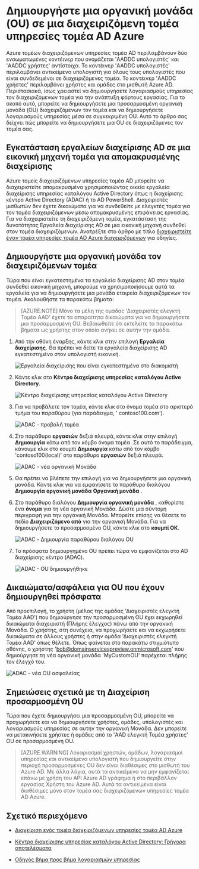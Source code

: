 <properties
    pageTitle="Υπηρεσίες τομέα της υπηρεσίας καταλόγου Azure Active Directory: Οδηγός διαχείρισης | Microsoft Azure"
    description="Δημιουργήστε μια οργανική μονάδα (OU) σε υπηρεσίες τομέα AD Azure Διαχείριση τομέων"
    services="active-directory-ds"
    documentationCenter=""
    authors="mahesh-unnikrishnan"
    manager="stevenpo"
    editor="curtand"/>

<tags
    ms.service="active-directory-ds"
    ms.workload="identity"
    ms.tgt_pltfrm="na"
    ms.devlang="na"
    ms.topic="article"
    ms.date="09/21/2016"
    ms.author="maheshu"/>

# <a name="create-an-organizational-unit-ou-on-an-azure-ad-domain-services-managed-domain"></a>Δημιουργήστε μια οργανική μονάδα (OU) σε μια διαχειριζόμενη τομέα υπηρεσίες τομέα AD Azure
Azure τομέων διαχειριζόμενων υπηρεσίες τομέα AD περιλαμβάνουν δύο ενσωματωμένες κοντέινερ που ονομάζεται 'AADDC υπολογιστές' και 'AADDC χρήστες' αντίστοιχα. Το κοντέινερ 'AADDC υπολογιστές' περιλαμβάνει αντικείμενα υπολογιστή για όλους τους υπολογιστές που είναι συνδεδεμένοι σε διαχειριζόμενες τομέα. Το κοντέινερ 'AADDC χρήστες' περιλαμβάνει χρήστες και ομάδες στο μισθωτή Azure AD. Περιστασιακά, ίσως χρειαστεί να δημιουργήσετε λογαριασμούς υπηρεσίας τον διαχειριζόμενων τομέα για την ανάπτυξη φόρτους εργασίας. Για το σκοπό αυτό, μπορείτε να δημιουργήσετε μια προσαρμοσμένη οργανική μονάδα (OU) διαχειριζόμενων τον τομέα και να δημιουργήσετε λογαριασμούς υπηρεσίας μέσα σε συγκεκριμένη OU. Αυτό το άρθρο σας δείχνει πώς μπορείτε να δημιουργήσετε μια OU σε διαχειριζόμενες τον τομέα σας.


## <a name="install-ad-administration-tools-on-a-domain-joined-virtual-machine-for-remote-administration"></a>Εγκατάσταση εργαλείων διαχείρισης AD σε μια εικονική μηχανή τομέα για απομακρυσμένης διαχείρισης
Azure τομείς διαχειριζόμενων υπηρεσίες τομέα AD μπορείτε να διαχειριστείτε απομακρυσμένα χρησιμοποιώντας οικεία εργαλεία διαχείρισης υπηρεσίας καταλόγου Active Directory όπως η διαχείρισης κέντρο Active Directory (ADAC) ή το AD PowerShell. Διαχειριστές μισθωτών δεν έχετε δικαιώματα για να συνδεθείτε με ελεγκτές τομέα για τον τομέα διαχειριζόμενων μέσω απομακρυσμένης επιφάνειας εργασίας. Για να διαχειριστείτε τη διαχειριζόμενη τομέα, εγκατάσταση της δυνατότητας Εργαλεία διαχείρισης AD σε μια εικονική μηχανή συνδεθεί στον τομέα διαχειριζόμενων. Ανατρέξτε στο άρθρο με τίτλο [διαχειριστείτε έναν τομέα υπηρεσίες τομέα AD Azure διαχειριζόμενων](active-directory-ds-admin-guide-administer-domain.md) για οδηγίες.

## <a name="create-an-organizational-unit-on-the-managed-domain"></a>Δημιουργήστε μια οργανική μονάδα τον διαχειριζόμενων τομέα
Τώρα που είναι εγκατεστημένα τα εργαλεία διαχείρισης AD στον τομέα συνδεθεί εικονική μηχανή, μπορούμε να χρησιμοποιήσουμε αυτά τα εργαλεία για να δημιουργήσετε μια μονάδα εταιρεία διαχειριζόμενων τον τομέα. Ακολουθήστε τα παρακάτω βήματα:

> [AZURE.NOTE] Μόνο τα μέλη της ομάδας 'Διαχειριστές ελεγκτή Τομέα AAD' έχετε τα απαραίτητα δικαιώματα για να δημιουργήσετε μια προσαρμοσμένη OU. Βεβαιωθείτε ότι εκτελείτε τα παρακάτω βήματα ως χρήστης στον οποίο ανήκει σε αυτήν την ομάδα.

1. Από την οθόνη έναρξης, κάντε κλικ στην επιλογή **Εργαλεία διαχείρισης**. Θα πρέπει να δείτε τα εργαλεία διαχείρισης AD εγκατεστημένο στον υπολογιστή εικονική.

    ![Εργαλεία διαχείρισης που είναι εγκατεστημένα στο διακομιστή](./media/active-directory-domain-services-admin-guide/install-rsat-admin-tools-installed.png)

2. Κάντε κλικ στο **Κέντρο διαχείρισης υπηρεσίας καταλόγου Active Directory**.

    ![Κέντρο διαχείρισης υπηρεσίας καταλόγου Active Directory](./media/active-directory-domain-services-admin-guide/adac-overview.png)

3. Για να προβάλετε τον τομέα, κάντε κλικ στο όνομα τομέα στο αριστερό τμήμα του παραθύρου (για παράδειγμα, ' contoso100.com').

    ![ADAC - προβολή τομέα](./media/active-directory-domain-services-admin-guide/create-ou-adac-overview.png)

4. Στο παράθυρο **εργασιών** δεξιά πλευρά, κάντε κλικ στην επιλογή **Δημιουργία** κάτω από τον κόμβο όνομα τομέα. Σε αυτό το παράδειγμα, κάνουμε κλικ στο κουμπί **Δημιουργία** κάτω από τον κόμβο 'contoso100(local)' στο παράθυρο **εργασιών** δεξιά πλευρά.

    ![ADAC - νέα οργανική Μονάδα](./media/active-directory-domain-services-admin-guide/create-ou-adac-new-ou.png)

5. Θα πρέπει να βλέπετε την επιλογή για να δημιουργήσετε μια οργανική μονάδα. Κάντε κλικ για να εμφανίσετε το παράθυρο διαλόγου **Δημιουργία οργανική μονάδα** **Οργανική μονάδα** .

6. Στο παράθυρο διαλόγου **Δημιουργία οργανική μονάδα** , καθορίστε ένα **όνομα** για τη νέα οργανική Μονάδα. Δώστε μια σύντομη περιγραφή για την οργανική Μονάδα. Μπορείτε επίσης να θέσετε το πεδίο **Διαχειριζόμενο από** για την οργανική Μονάδα. Για να δημιουργήσετε το προσαρμοσμένο OU, κάντε κλικ στο **κουμπί OK**.

    ![ADAC - Δημιουργία παραθύρου διαλόγου OU](./media/active-directory-domain-services-admin-guide/create-ou-dialog.png)

7. Το πρόσφατα δημιουργημένο OU πρέπει τώρα να εμφανίζεται στο AD διαχείρισης κέντρο (ADAC).

    ![ADAC - OU δημιουργήθηκε](./media/active-directory-domain-services-admin-guide/create-ou-done.png)


## <a name="permissionssecurity-for-newly-created-ous"></a>Δικαιώματα/ασφάλεια για OU που έχουν δημιουργηθεί πρόσφατα
Από προεπιλογή, το χρήστη (μέλος της ομάδας 'Διαχειριστές ελεγκτή Τομέα AAD') που δημιούργησε την προσαρμοσμένη OU έχει εκχωρηθεί δικαιώματα διαχειριστή (Πλήρης έλεγχος) πάνω από την οργανική Μονάδα. Ο χρήστης, στη συνέχεια, να προχωρήσετε και να εκχωρήσετε δικαιώματα σε άλλους χρήστες ή στην ομάδα 'Διαχειριστές ελεγκτή Τομέα AAD' όπως θέλετε. Όπως φαίνεται στο παρακάτω στιγμιότυπο οθόνης, ο χρήστης 'bob@domainservicespreview.onmicrosoft.com' που δημιούργησε τη νέα οργανική μονάδα 'MyCustomOU' παρέχεται πλήρης τον έλεγχό του.

 ![ADAC - νέα OU ασφαλείας](./media/active-directory-domain-services-admin-guide/create-ou-permissions.png)


## <a name="notes-on-administering-custom-ous"></a>Σημειώσεις σχετικά με τη Διαχείριση προσαρμοσμένη OU
Τώρα που έχετε δημιουργήσει μια προσαρμοσμένη OU, μπορείτε να προχωρήσετε και να δημιουργήσετε χρήστες, ομάδες, υπολογιστές και λογαριασμούς υπηρεσίας σε αυτήν την οργανική Μονάδα. Δεν μπορείτε να μετακινήσετε χρήστες ή ομάδες από το 'AAD ελεγκτή Τομέα χρήστες' OU σε προσαρμοσμένη OU.

> [AZURE.WARNING] Λογαριασμοί χρηστών, ομάδων, λογαριασμοί υπηρεσίας και αντικείμενα υπολογιστή που δημιουργείτε στην περιοχή προσαρμοσμένες OU δεν είναι διαθέσιμες στο μισθωτή του Azure AD. Με άλλα λόγια, αυτά τα αντικείμενα να μην εμφανίζεται επάνω με χρήση του API Azure AD γράφημα ή στο περιβάλλον εργασίας Χρήστη του Azure AD. Αυτά τα αντικείμενα είναι διαθέσιμες μόνο στον τομέα σας διαχειριζόμενων υπηρεσίες τομέα AD Azure.


## <a name="related-content"></a>Σχετικό περιεχόμενο

- [Διαχείριση ενός τομέα διαχειριζόμενων υπηρεσίες τομέα AD Azure](active-directory-ds-admin-guide-administer-domain.md)

- [Κέντρο διαχείρισης υπηρεσίας καταλόγου Active Directory: Γρήγορα αποτελέσματα](https://technet.microsoft.com/library/dd560651.aspx)

- [Οδηγός βήμα προς βήμα λογαριασμών υπηρεσίας](https://technet.microsoft.com/library/dd548356.aspx)
